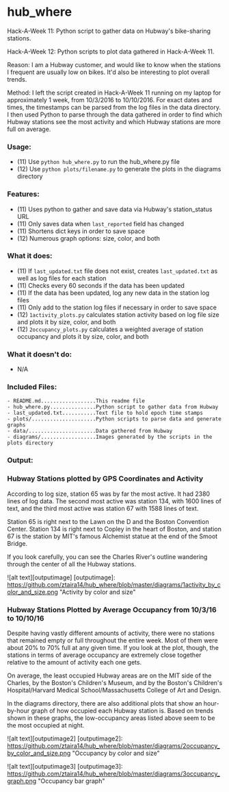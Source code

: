 # hub\_where
Hack-A-Week 11: Python script to gather data on Hubway's bike-sharing stations. 

Hack-A-Week 12: Python scripts to plot data gathered in Hack-A-Week 11. 

Reason: I am a Hubway customer, and would like to know when the stations I
frequent are usually low on bikes. It'd also be interesting to plot overall
trends.

Method: I left the script created in Hack-A-Week 11 running on my laptop
for approximately 1 week, from 10/3/2016 to 10/10/2016. For exact dates and
times, the timestamps can be parsed from the log files in the data directory.
I then used Python to parse through the data gathered in order to find
which Hubway stations see the most activity and which Hubway stations are
more full on average.

### Usage:
- (11) Use `python hub_where.py` to run the hub\_where.py file
- (12) Use `python plots/filename.py` to generate the plots in the diagrams
directory

### Features:
- (11) Uses python to gather and save data via Hubway's station\_status URL
- (11) Only saves data when `last_reported` field has changed
- (11) Shortens dict keys in order to save space
- (12) Numerous graph options: size, color, and both

### What it does:
- (11) If `last_updated.txt` file does not exist, creates `last_updated.txt` as well
    as log files for each station
- (11) Checks every 60 seconds if the data has been updated
- (11) If the data has been updated, log any new data in the station log files
- (11) Only add to the station log files if necessary in order to save space
- (12) `1activity_plots.py` calculates station activity based on log file size
and plots it by size, color, and both
- (12) `2occupancy_plots.py` calculates a weighted average of station occupancy
and plots it by size, color, and both

### What it doesn't do:
- N/A

### Included Files:
```
- README.md..................This readme file
- hub_where.py...............Python script to gather data from Hubway
- last_updated.txt...........Text file to hold epoch time stamps
- plots/.....................Python scripts to parse data and generate graphs
- data/......................Data gathered from Hubway
- diagrams/..................Images generated by the scripts in the plots directory
```
### Output:

### Hubway Stations plotted by GPS Coordinates and Activity

According to log size, station 65 was by far the most active. It had 2380
lines of log data. The second most active was station 134, with 1600 lines of
text, and the third most active was station 67 with 1588 lines of text.

Station 65 is right next to the Lawn on the D and the Boston Convention Center.
Station 134 is right next to Copley in the heart of Boston, and station 67 is
the station by MIT's famous Alchemist statue at the end of the Smoot Bridge.

If you look carefully, you can see the Charles River's outline wandering
through the center of all the Hubway stations.  

![alt text][outputimage]
[outputimage]: https://github.com/ztaira14/hub_where/blob/master/diagrams/1activity_by_color_and_size.png "Activity by color and size"

### Hubway Stations Plotted by Average Occupancy from 10/3/16 to 10/10/16

Despite having vastly different amounts of activity, there were no stations
that remained empty or full throughout the entire week. Most of them were
about 20% to 70% full at any given time. If you look at the plot, though,
the stations in terms of average occupancy are extremely close together
relative to the amount of activity each one gets.

On average, the least occupied Hubway areas are on the MIT side of the Charles,
by the Boston's Children's Museum, and by the Boston's Children's Hospital/Harvard
Medical School/Massachusetts College of Art and Design. 

In the diagrams directory, there are also additional plots that show an
hour-by-hour graph of how occupied each Hubway station is. Based on trends
shown in these graphs, the low-occupancy areas listed above seem to be the most
occupied at night. 

![alt text][outputimage2]
[outputimage2]: https://github.com/ztaira14/hub_where/blob/master/diagrams/2occupancy_by_color_and_size.png "Occupancy by color and size"

![alt text][outputimage3]
[outputimage3]: https://github.com/ztaira14/hub_where/blob/master/diagrams/3occupancy_graph.png "Occupancy bar graph"
